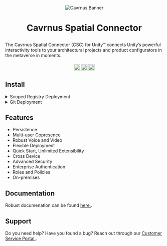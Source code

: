 
<p align="center">
    <img src="https://raw.githubusercontent.com/Cavrnus-Inc/cavrnus-spatial-connector-unity/master/Resources%7E/Readme/cav-logo.png" alt="Cavrnus Banner"/>
</p>

# <p style="text-align: center;">Cavrnus Spatial Connector</p>


The Cavrnus Spatial Connector (CSC) for Unity™ connects Unity’s powerful interactivity tools to your architectural projects and product configurators in the metaverse in moments.

<h4 align="center">
  <a href="https://www.cavrnus.com/">
    <img src="https://img.shields.io/badge/Cavrnus.com-%238abb2a?style=flat" alt="twitter" style="height: 20px">
  </a>
    <a href="https://www.youtube.com/@cavrnus">
    <img src="https://img.shields.io/badge/youtube-red?style=flat&logo=youtube" alt="youtube"style="height:20px">
  </a>
  <a href="https://twitter.com/cavrnus">
    <img src="https://img.shields.io/badge/Follow%20%40cavrnus-white?style=social&logo=x" alt="twitter" style="height: 20px;"></a>

</h4>

## Install

<details>
<summary>Scoped Registry Deployment</summary>
<br>

1. Open Project Settings
     
<p align="center">
    <img src="https://raw.githubusercontent.com/Cavrnus-Inc/cavrnus-spatial-connector-unity/master/Resources%7E/Readme/scoped-registry-package-manager-open-ps.png" alt="Cavrnus open project settings"/>
</p>

2. Navigate to Package Manager and add a new scoped registry using the following information:
    * a. <b>Name</b>: CSC (Any name is applicable here)
    * b. <b>URL</b>: https://packages.cavrn.us
    * b. <b>Scope(s)</b>: com.cavrnus

<p align="center">
    <img src="https://raw.githubusercontent.com/Cavrnus-Inc/cavrnus-spatial-connector-unity/master/Resources%7E/Readme/scoped-registry-package-manager.png" alt="Cavrnus open scoped registry window"/>
</p>

3. Open the Package Manager window.

<p align="center">
    <img src="https://raw.githubusercontent.com/Cavrnus-Inc/cavrnus-spatial-connector-unity/master/Resources%7E/Readme/scoped-registry-package-manager-open-pm.png" alt="Cavrnus open my registries"/>
</p>

4. Once open, navigate to <b>My Registries</b>.

<p align="center">
    <img src="https://raw.githubusercontent.com/Cavrnus-Inc/cavrnus-spatial-connector-unity/master/Resources%7E/Readme/scoped-registry-package-manager-my-reg.png" alt="Cavrnus open my registries"/>
</p>

5. Press <b>Install</b> to the load the package.

<p align="center">
    <img src="https://raw.githubusercontent.com/Cavrnus-Inc/cavrnus-spatial-connector-unity/master/Resources%7E/Readme/scoped-registry-package-manager-install.png" alt="Cavrnus install"/>
</p>

6. Cavrnus Spatial Connector is now ready to be used.

</details>

<details>
<summary>Git Deployment</summary>
<br>
</details>

## Features
* Persistence
* Multi-user Copresence
* Robust Voice and Video
* Flexible Deployment
* Quick Start, Unlimited Extensibility
* Cross Device
* Advanced Security
* Enterprise Authentication
* Roles and Policies
* On-premises

## Documentation
Robust documenation can be found <a><a href="https://cavrnus.atlassian.net/servicedesk/customer/portal/1/article/827457539">here.</a>.

## Support
Do you need help? Have you found a bug? Reach out through our <a><a href="https://cavrnus.atlassian.net/servicedesk/customer/portal/1">Customer Service Portal.</a>.